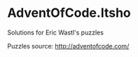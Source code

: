 # AdventOfCode.Itsho
Solutions for Eric Wastl's puzzles  

Puzzles source: http://adventofcode.com/
